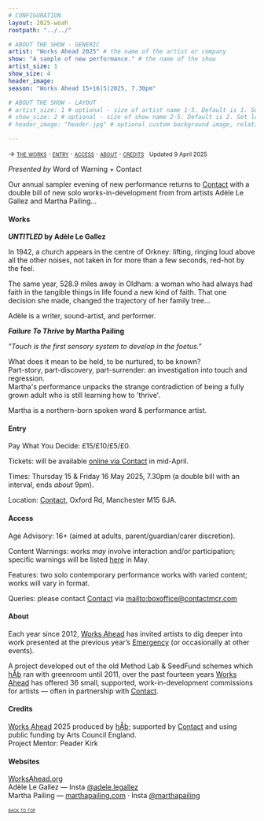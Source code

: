 ```yaml
---
# CONFIGURATION
layout: 2025-woah
rootpath: "../../"

# ABOUT THE SHOW - GENERIC
artist: "Works Ahead 2025" # the name of the artist or company
show: "A sample of new performance." # the name of the show
artist_size: 1
show_size: 4
header_image:    
season: "Works Ahead 15+16|5|2025, 7.30pm"

# ABOUT THE SHOW - LAYOUT
# artist_size: 1 # optional - size of artist name 1-5. Default is 1. Set longer names to lower values
# show_size: 2 # optional - size of show name 2-5. Default is 2. Set longer names to lower values
# header_image: "header.jpg" # optional custom background image, relative to current page

---
```

<span style='font-variant: small-caps'>→ [the works](/current/2025-worksahead/#works) · [entry](/current/2025-worksahead/#entry) · [access](/current/2025-worksahead/#access) · [about](/current/2025-worksahead/#about) · [credits](/current/2025-worksahead/#credits)</span>&ensp; <small>Updated 9 April 2025</small>        
        
*Presented by* Word of Warning *+* Contact         

Our annual sampler evening of new performance returns to <a href="https://contactmcr.com" target="_blank">Contact</a> with a double bill of new solo works-in-development from from artists Adèle Le Gallez and Martha Pailing…        
         
#### Works        
***UNTITLED* by Adèle Le Gallez**         
         
In 1942, a church appears in the centre of Orkney: lifting, ringing loud above all the other noises, not taken in for more than a few seconds, red-hot by the feel.         
         
The same year, 528.9 miles away in Oldham: a woman who had always had faith in the tangible things in life found a new kind of faith. That one decision she made, changed the trajectory of her family tree…         
         
Adèle is a writer, sound-artist, and performer.         
         
***Failure To Thrive* by Martha Pailing**         
          
*"Touch is the first sensory system to develop in the foetus."*         
          
What does it mean to be held, to be nurtured, to be known?<br>Part-story, part-discovery, part-surrender: an investigation into touch and regression.<br>
Martha's performance unpacks the strange contradiction of being a fully grown adult who is still learning how to 'thrive'.         
        
Martha is a northern-born spoken word & performance artist.        
         
#### Entry         
Pay What You Decide: £15/£10/£5/£0.        
         
Tickets: will be available <a href="https://contactmcr.com" target="_blank">online via Contact</a> in mid-April.         
         
Times: Thursday 15 & Friday 16 May 2025, 7.30pm (a double bill with an interval, ends *about* 9pm).         
             
Location: <a href="https://contactmcr.com/visit/getting-here" target="_blank">Contact</a>, Oxford Rd, Manchester M15 6JA.         
        
#### Access         
Age Advisory: 16+ (aimed at adults, parent/guardian/carer discretion).         
         
Content Warnings: works *may* involve interaction and/or participation; specific warnings will be listed [here](/warnings) in May.         
        
Features: two solo contemporary performance works with varied content; works will vary in format.
         
Queries: please contact <a href="https://contactmcr.com/visit/access" target="_blank">Contact</a> via <mailto:boxoffice@contactmcr.com>        
         
#### About           
Each year since 2012, [Works Ahead](/hab/worksahead) has invited artists to dig deeper into work presented at the previous year’s [Emergency](/hab/emergency) (or occasionally at other events).          
        
A project developed out of the old Method Lab & SeedFund schemes which [hÅb](/hab) ran with greenroom until 2011, over the past fourteen years [Works Ahead](/hab/worksahead) has offered 36 small, supported, work-in-development commissions for artists — often in partnership with <a href="https://contactmcr.com" target="_blank">Contact</a>.         
         
#### Credits         
[Works Ahead](/hab/worksahead) 2025 produced by [hÅb](/hab); supported by <a href="https://contactmcr.com" target="_blank">Contact</a> and using public funding by Arts Council England.<br>Project Mentor: Peader Kirk        
         
#### Websites          
<a href="http://worksahead.org" target="_blank">WorksAhead.org</a><br>Adèle Le Gallez — Insta <a href="https://instagram.com/adele.legallez" target="_blank">@adele.legallez</a><br>Martha Pailing — <a href="https://www.marthapailing.com" target="_blank">marthapailing.com</a> · Insta <a href="https://instagram.com/marthapailing" target="_blank">@marthapailing</a>        
        
<small><span style='font-variant: small-caps'>[back to top](/current/2025-worksahead)</span></small>
